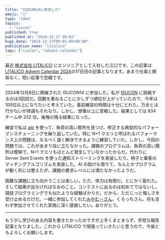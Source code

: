 ```yaml
---
title: "ISUCON14に参加した"
emoji: "📘"
type: "idea"
topics:
  - "isucon"
published: true
published_at: "2024-12-17 00:01"
hugo_date: "2024-12-17T00:01:00+09:00"
publication_name: "litalico"
tags: ["isucon", "advent-calendar"]
---
```


最近 [株式会社 LITALICO](https://litalico.co.jp/) にエンジニアとして入社した江口です。この記事は[LITALICO Advent Calendar 2024](https://qiita.com/advent-calendar/2024/litalico)の17日目の記事となります。あまり仕事と関係なく、短い記事で恐縮です。

---

2024年12月8日に開催された ISUCON14 に参加した。私が [ISUCON](https://isucon.net/) に挑戦するのは3回目だ。回数を重ねるごとに少しずつ順位が上がっていたので、今年は100位以上になりたいと考えていた。事前練習の時間は十分にとれた。万全とは行かないが体調もそれなり。しかし、想像以上に苦戦した。結果としては 834 チーム中 232 位。後悔の残る結果になった。

練習で私は [alp](https://github.com/tkuchiki/alp/tree/main) を使って、負荷の高い箇所を見つけ、修正する典型的なパフォーマンスチューニングを繰り返していた。特に N+1 クエリと呼ばれるパフォーマンス上の問題は、なるべく速く解決できるように練習していた。しかし、今回の問題では、これがあまり役に立たなかった。課題のプログラムは、負荷の高い箇所は曖昧で、N+1 クエリもほとんど発生していなかったからだ。代わりに Server Sent Events を使った通知ストリーミングを実装したり、椅子と乗客のマッチングアルゴリズムを実装した。AI の助けも借りて、なんとかプログラムが動く形には整えたが、課題の要求レベルには満たなかったようだ。

困難な課題に立ち向かうことは楽しい。ただ、体力は有限だ。とにかく疲れた。そして結果が出なければなおのこと。コンテストに出るのは初めてではないし、競技プログラミングでも似たような経験ばかりだ。だから、ただじっと悔しさを受け止めるだけだ。一緒に参加してくれた[みやむーさん](https://x.com/KoyoMiyamura)、くろっちさん、何も言わず参加させてくれた家族に深く感謝したい。ありがとう。

---

もう少し学びのある内容を書きたかったのですが上手くまとまらず、手短な報告記事となりました。これから LITALICO で頑張っていきたいと思うので、今後ともよろしくお願いします。
